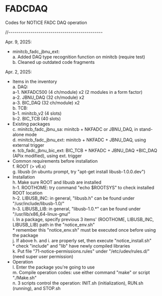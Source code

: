 # FADCDAQ
Codes for NOTICE FADC DAQ operation

//-----------------------------------------------

Apr. 9, 2025:
- minitcb\_fadc\_jbnu\_ext:\
	a. Added DAQ type recognition function on minitcb (require test)\
	b. Cleaned up outdated code fragments

Apr. 2, 2025:
- Items in the inventory\
	a. DAQ:\
		a-1. NKFADC500 (4 ch/module) x2 (2 modules in a form factor)\
		a-2. JBNU_DAQ (32 ch/module) x2\
		a-3. BIC_DAQ (32 ch/module) x2\
	b. TCB:\
		b-1. minitcb_v2 (4 slots)\
		b-2. BIC_TCB (40 slots)
- Existing packages\
	c. minitcb_fadc_jbnu_sa: minitcb + NKFADC or JBNU_DAQ, in stand-alone mode\
	d. minitcb_fadc_jbnu_ext: minitcb + NKFADC + JBNU_DAQ, using external trigger\
	e. tcb_fadc_jbnu_bic_ext: BIC_TCB + NKFADC + JBNU_DAQ +BIC_DAQ (APix modified), using ext. trigger
- Common requirements before installation\
	f. ROOT (> v6.x)\
	g. libusb (in ubuntu prompt, try "apt-get install libusb-1.0.0.dev")
- Installation\
	h. Make sure ROOT and libusb are installed\
		h-1. ROOTHOME: try command "echo $ROOTSYS" to check installed ROOT location\
		h-2. LIBUSB_INC: in general, "libusb.h" can be found under "/usr/include/libusb-1.0/"\
		h-3. LIBUSB_LIB: in general, "libusb-1.0.*" can be found under "/usr/lib/x86_64-linux-gnu/"\
	i. In a package, specify previous 3 items' (ROOTHOME, LIBUSB_INC, LIBUSB_LIB) path in the "notice_env.sh"\
		* remember this "notice_env.sh" must be executed once before using the package\
	j. If above h. and i. are properly set, then execute "notice_install.sh"\
		* check "include" and "lib" have newly compiled libraries\
	k. Put file "71-notice-permissions.rules" under "/etc/udev/rules.d/" (need super user permission)
- Operation\
	l. Enter the package you're going to use\
	m. Compile operation codes: use either command "make" or script "./Make.sh"\
	n. 3 scripts control the operation: INIT.sh (initialization), RUN.sh (running), and STOP.sh
